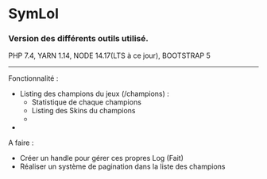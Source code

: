 # SymLol

### Version des différents outils utilisé.

PHP 7.4,
YARN 1.14,
NODE 14.17(LTS à ce jour), 
BOOTSTRAP 5

------

Fonctionnalité : 
* Listing des champions du jeux (/champions) : 
  * Statistique de chaque champions
  * Listing des Skins du champions
  * 
* 



A faire :
* Créer un handle pour gérer ces propres Log (Fait)
* Réaliser un système de pagination dans la liste des champions